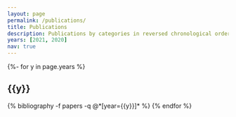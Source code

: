 ```yaml
---
layout: page
permalink: /publications/
title: Publications
description: Publications by categories in reversed chronological order. generated by jekyll-scholar. To see a more up-to-date list of my publications, check out my <a href="https://scholar.google.com/citations?user=V5MrsL8AAAAJ&hl=en" target="_blank" rel="noopener noreferrer">Google Scholar</a>.
years: [2021, 2020]
nav: true
---
```

<!-- _pages/publications.md -->
<div class="publications">

{%- for y in page.years %}
  <h2 class="year">{{y}}</h2>
  {% bibliography -f papers -q @*[year={{y}}]* %}
{% endfor %}

</div>
